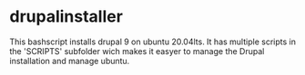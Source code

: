 # drupalinstaller
This bashscript installs drupal 9 on ubuntu 20.04lts.
It has multiple scripts in the 'SCRIPTS' subfolder wich makes it easyer to manage the Drupal installation and manage ubuntu.
